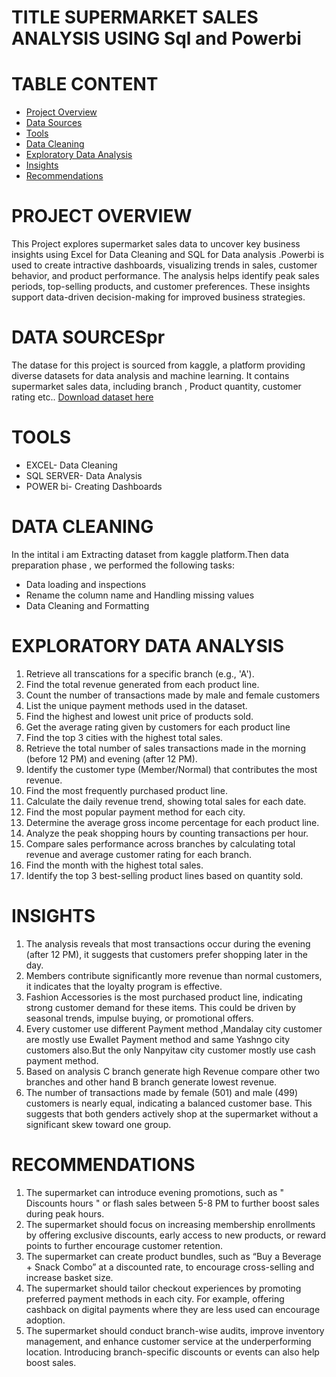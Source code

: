 # TITLE SUPERMARKET SALES ANALYSIS USING Sql and Powerbi
# TABLE CONTENT
- [Project Overview](#project-overview)
- [Data Sources](#data-sources)
- [Tools](#tools)
- [Data Cleaning](#data-cleaning)
- [Exploratory Data Analysis](#exploratory-data-analysis)
- [Insights](#insights)
- [Recommendations](#recommendations)

# PROJECT OVERVIEW
This Project explores supermarket sales data to uncover key business insights using Excel for Data Cleaning and SQL for Data analysis .Powerbi is used to create intractive dashboards, visualizing trends in sales, customer behavior, and product performance. The analysis helps identify peak sales periods, top-selling products, and customer preferences. These insights support data-driven decision-making for improved business strategies.

# DATA SOURCESpr
The datase for this project is sourced from kaggle, a platform providing diverse datasets for data analysis and machine learning. It contains supermarket sales data, including branch , Product quantity, customer rating etc.. [Download dataset here](https://www.kaggle.com)

# TOOLS 
- EXCEL- Data Cleaning
- SQL SERVER- Data Analysis
- POWER bi- Creating Dashboards

# DATA CLEANING
In the intital i am Extracting dataset from kaggle platform.Then data preparation phase , we performed the following tasks:
- Data loading and inspections
- Rename the column name and Handling missing values
- Data Cleaning and Formatting

# EXPLORATORY DATA ANALYSIS

1. Retrieve all transcations for a specific branch (e.g., 'A').
2. Find the total revenue generated from each product line.
3. Count the number of transactions made by male and female customers
4. List the unique payment methods used in the dataset.
5. Find the highest and lowest unit price of products sold.
6. Get the average rating given by customers for each product line
7. Find the top 3 cities with the highest total sales.
8. Retrieve the total number of sales transactions made in the morning (before 12 PM) and evening (after 12 PM).
9. Identify the customer type (Member/Normal) that contributes the most revenue.
10. Find the most frequently purchased product line.
11. Calculate the daily revenue trend, showing total sales for each date.
12. Find the most popular payment method for each city.
13. Determine the average gross income percentage for each product line.
14. Analyze the peak shopping hours by counting transactions per hour.
15. Compare sales performance across branches by calculating total revenue and average customer rating for each branch.
16. Find the month with the highest total sales.
17. Identify the top 3 best-selling product lines based on quantity sold.

# INSIGHTS

1. The analysis reveals that most transactions occur during the evening (after 12 PM), it suggests that customers prefer shopping later in the day.
2. Members contribute significantly more revenue than normal customers, it indicates that the loyalty program is effective.
3. Fashion Accessories is the most purchased product line, indicating strong customer demand for these items. This could be driven by seasonal trends, impulse buying, or promotional offers.
4. Every customer use different Payment method ,Mandalay city customer are mostly use Ewallet Payment method and same Yashngo city customers also.But the only Nanpyitaw city customer mostly use cash payment method.
5. Based on analysis C branch generate high Revenue compare other two branches and other hand B branch generate lowest revenue.
6. The number of transactions made by female (501) and male (499) customers is nearly equal, indicating a balanced customer base. This suggests that both genders actively shop at the supermarket without a significant skew toward one group.

# RECOMMENDATIONS

1. The supermarket can introduce evening promotions, such as "  Discounts hours " or flash sales between 5-8 PM to further boost sales during peak hours.
2. The supermarket should focus on increasing membership enrollments by offering exclusive discounts, early access to new products, or reward points to further encourage customer retention.
3. The supermarket can create product bundles, such as “Buy a Beverage + Snack Combo” at a discounted rate, to encourage cross-selling and increase basket size.
4. The supermarket should tailor checkout experiences by promoting preferred payment methods in each city. For example, offering cashback on digital payments where they are less used can encourage adoption.
5. The supermarket should conduct branch-wise audits, improve inventory management, and enhance customer service at the underperforming location. Introducing branch-specific discounts or events can also help boost sales.

